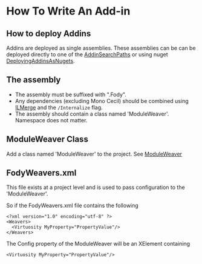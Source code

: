# How To Write An Add-in

## How to deploy Addins 

Addins are deployed as single assemblies. These assemblies can be can be deployed directly to one of the [AddinSearchPaths](wiki/AddinSearchPaths) or using nuget [DeployingAddinsAsNugets](DeployingAddinsAsNugets).

## The assembly

 * The assembly must be suffixed with ".Fody". 
 * Any dependencies (excluding Mono Cecil) should be combined using  [ILMerge](http://research.microsoft.com/en-us/people/mbarnett/ilmerge.aspx) and the `/Internalize` flag.
 * The assembly should contain a class named 'ModuleWeaver'. Namespace does not matter.

## ModuleWeaver Class 

Add a class named 'ModuleWeaver' to the project. See [ModuleWeaver](ModuleWeaver)

## FodyWeavers.xml

This file exists at a project level and is used to pass configuration to the 'ModuleWeaver'.

So if the FodyWeavers.xml file contains the following

    <?xml version="1.0" encoding="utf-8" ?>
    <Weavers>
      <Virtuosity MyProperty="PropertyValue"/>
    </Weavers>

The Config property of the ModuleWeaver will be an XElement containing

    <Virtuosity MyProperty="PropertyValue"/>